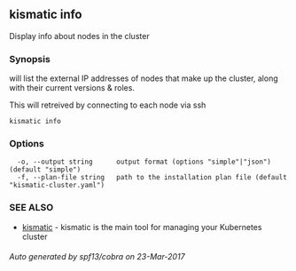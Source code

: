 ## kismatic info

Display info about nodes in the cluster

### Synopsis


will list the external IP addresses of nodes that make up the cluster, along with their current versions & roles.

This will retreived by connecting to each node via ssh

```
kismatic info
```

### Options

```
  -o, --output string      output format (options "simple"|"json") (default "simple")
  -f, --plan-file string   path to the installation plan file (default "kismatic-cluster.yaml")
```

### SEE ALSO
* [kismatic](kismatic.md)	 - kismatic is the main tool for managing your Kubernetes cluster

###### Auto generated by spf13/cobra on 23-Mar-2017
